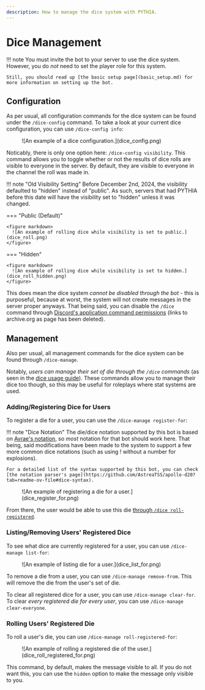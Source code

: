```yaml
---
description: How to manage the dice system with PYTHIA.
---
```


# Dice Management

!!! note
    You must invite the bot to your server to use the dice system. However, you do *not* need to set the player role for this system.

    Still, you should read up [the basic setup page](basic_setup.md) for more information on setting up the bot.

## Configuration

As per usual, all configuration commands for the dice system can be found under the `/dice-config` command. To take a look at your current dice configuration, you can use `/dice-config info`:

<figure markdown>
  ![An example of a dice configuration.](dice_config.png)
</figure>

Noticably, there is only one option here: `/dice-config visibility`. This command allows you to toggle whether or not the results of dice rolls are visible to everyone in the server. By default, they are visible to everyone in the channel the roll was made in.

!!! note "Old Visibility Setting"
    Before December 2nd, 2024, the visibility defaulted to "hidden" instead of "public". As such, servers that had PYTHIA before this date will have the visibility set to "hidden" unless it was changed.

=== "Public (Default)"

    <figure markdown>
      ![An example of rolling dice while visibility is set to public.](dice_roll.png)
    </figure>

=== "Hidden"

    <figure markdown>
      ![An example of rolling dice while visibility is set to hidden.](dice_roll_hidden.png)
    </figure>

This does mean the dice system *cannot be disabled through the bot* - this is purposeful, because at worst, the system will not create messages in the server proper anyways. That being said, you can disable the `/dice` command through [Discord's application command permissions](https://web.archive.org/web/20240519053816/https://support.discord.com/hc/en-us/articles/4644915651095-Command-Permissions) (links to archive.org as page has been deleted).

## Management

Also per usual, all management commands for the dice system can be found through `/dice-manage`.

Notably, *users can manage their set of die through the `/dice` commands* (as seen in the [dice usage guide](dice.md)). These commands allow you to manage their dice too though, so this may be useful for roleplays where stat systems are used.

### Adding/Registering Dice for Users

To register a die for a user, you can use the `/dice-manage register-for`:

!!! note "Dice Notation"
    The die/dice notation supported by this bot is based on [Avrae's notation](https://avrae.io/commands#roll), so *most* notation for that bot should work here. That being, said modifications have been made to the system to support a few more common dice notations (such as using ! without a number for explosions).

    For a detailed list of the syntax supported by this bot, you can check [the notation parser's page](https://github.com/AstreaTSS/apollo-d20?tab=readme-ov-file#dice-syntax).

<figure markdown>
  ![An example of registering a die for a user.](dice_register_for.png)
</figure>

From there, the user would be able to use this die [through `/dice roll-registered`](dice.md#rolling-registered-die).

### Listing/Removing Users' Registered Dice

To see what dice are currently registered for a user, you can use `/dice-manage list-for`:

<figure markdown>
  ![An example of listing die for a user.](dice_list_for.png)
</figure>

To remove a die from a user, you can use `/dice-manage remove-from`. This will remove the die from the user's set of die.

To clear all registered dice for a user, you can use `/dice-manage clear-for`. To clear *every registered die for every user*, you can use `/dice-manage clear-everyone`.

### Rolling Users' Registered Die

To roll a user's die, you can use `/dice-manage roll-registered-for`:

<figure markdown>
  ![An example of rolling a registered die of the user.](dice_roll_registered_for.png)
</figure>

This command, by default, makes the message visible to all. If you do not want this, you can use the `hidden` option to make the message only visible to you.